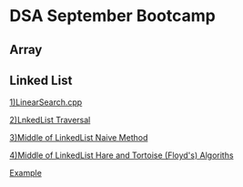 # DSA September Bootcamp

## Array

## Linked List

<a name="1)LinearSearch.cpp" href="https://github.com/surajshende247/dsa-september/blob/master/1)%20Array/1)LinearSearch.cpp">1)LinearSearch.cpp</a>

[2)LnkedList Traversal](https://github.com/surajshende247/dsa-september/blob/master/Lecture-9/1%29LinkedListTraversal.cpp)

[3)Middle of LinkedList Naive Method](https://github.com/surajshende247/dsa-september/blob/master/Lecture-9/2%29MiddleElementNaive.cpp)

[4)Middle of LinkedList Hare and Tortoise (Floyd's) Algoriths](https://github.com/surajshende247/dsa-september/blob/master/Lecture-9/3\)HareandTortoise.cpp)

[Example](http://example.com/)
